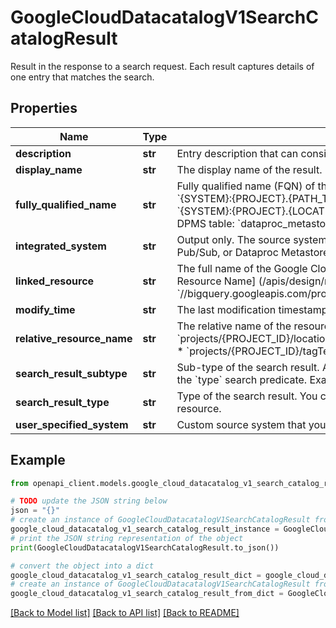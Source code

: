 # GoogleCloudDatacatalogV1SearchCatalogResult

Result in the response to a search request. Each result captures details of one entry that matches the search.

## Properties

Name | Type | Description | Notes
------------ | ------------- | ------------- | -------------
**description** | **str** | Entry description that can consist of several sentences or paragraphs that describe entry contents. | [optional] 
**display_name** | **str** | The display name of the result. | [optional] 
**fully_qualified_name** | **str** | Fully qualified name (FQN) of the resource. FQNs take two forms: * For non-regionalized resources: &#x60;{SYSTEM}:{PROJECT}.{PATH_TO_RESOURCE_SEPARATED_WITH_DOTS}&#x60; * For regionalized resources: &#x60;{SYSTEM}:{PROJECT}.{LOCATION_ID}.{PATH_TO_RESOURCE_SEPARATED_WITH_DOTS}&#x60; Example for a DPMS table: &#x60;dataproc_metastore:PROJECT_ID.LOCATION_ID.INSTANCE_ID.DATABASE_ID.TABLE_ID&#x60; | [optional] 
**integrated_system** | **str** | Output only. The source system that Data Catalog automatically integrates with, such as BigQuery, Cloud Pub/Sub, or Dataproc Metastore. | [optional] [readonly] 
**linked_resource** | **str** | The full name of the Google Cloud resource the entry belongs to. For more information, see [Full Resource Name] (/apis/design/resource_names#full_resource_name). Example: &#x60;//bigquery.googleapis.com/projects/PROJECT_ID/datasets/DATASET_ID/tables/TABLE_ID&#x60; | [optional] 
**modify_time** | **str** | The last modification timestamp of the entry in the source system. | [optional] 
**relative_resource_name** | **str** | The relative name of the resource in URL format. Examples: * &#x60;projects/{PROJECT_ID}/locations/{LOCATION_ID}/entryGroups/{ENTRY_GROUP_ID}/entries/{ENTRY_ID}&#x60; * &#x60;projects/{PROJECT_ID}/tagTemplates/{TAG_TEMPLATE_ID}&#x60; | [optional] 
**search_result_subtype** | **str** | Sub-type of the search result. A dot-delimited full type of the resource. The same type you specify in the &#x60;type&#x60; search predicate. Examples: &#x60;entry.table&#x60;, &#x60;entry.dataStream&#x60;, &#x60;tagTemplate&#x60;. | [optional] 
**search_result_type** | **str** | Type of the search result. You can use this field to determine which get method to call to fetch the full resource. | [optional] 
**user_specified_system** | **str** | Custom source system that you can manually integrate Data Catalog with. | [optional] 

## Example

```python
from openapi_client.models.google_cloud_datacatalog_v1_search_catalog_result import GoogleCloudDatacatalogV1SearchCatalogResult

# TODO update the JSON string below
json = "{}"
# create an instance of GoogleCloudDatacatalogV1SearchCatalogResult from a JSON string
google_cloud_datacatalog_v1_search_catalog_result_instance = GoogleCloudDatacatalogV1SearchCatalogResult.from_json(json)
# print the JSON string representation of the object
print(GoogleCloudDatacatalogV1SearchCatalogResult.to_json())

# convert the object into a dict
google_cloud_datacatalog_v1_search_catalog_result_dict = google_cloud_datacatalog_v1_search_catalog_result_instance.to_dict()
# create an instance of GoogleCloudDatacatalogV1SearchCatalogResult from a dict
google_cloud_datacatalog_v1_search_catalog_result_from_dict = GoogleCloudDatacatalogV1SearchCatalogResult.from_dict(google_cloud_datacatalog_v1_search_catalog_result_dict)
```
[[Back to Model list]](../README.md#documentation-for-models) [[Back to API list]](../README.md#documentation-for-api-endpoints) [[Back to README]](../README.md)


